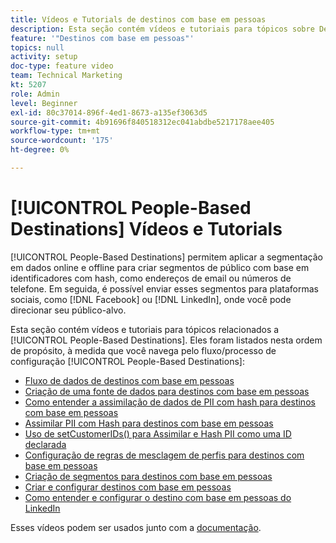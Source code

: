 ```yaml
---
title: Vídeos e Tutorials de destinos com base em pessoas
description: Esta seção contém vídeos e tutoriais para tópicos sobre Destinos com base em pessoas.
feature: '"Destinos com base em pessoas"'
topics: null
activity: setup
doc-type: feature video
team: Technical Marketing
kt: 5207
role: Admin
level: Beginner
exl-id: 80c37014-896f-4ed1-8673-a135ef3063d5
source-git-commit: 4b91696f840518312ec041abdbe5217178aee405
workflow-type: tm+mt
source-wordcount: '175'
ht-degree: 0%

---
```


# [!UICONTROL People-Based Destinations] Vídeos e Tutorials

[!UICONTROL People-Based Destinations] permitem aplicar a segmentação em dados online e offline para criar segmentos de público com base em identificadores com hash, como endereços de email ou números de telefone. Em seguida, é possível enviar esses segmentos para plataformas sociais, como [!DNL Facebook] ou [!DNL LinkedIn], onde você pode direcionar seu público-alvo.

Esta seção contém vídeos e tutoriais para tópicos relacionados a [!UICONTROL People-Based Destinations]. Eles foram listados nesta ordem de propósito, à medida que você navega pelo fluxo/processo de configuração [!UICONTROL People-Based Destinations]:

* [Fluxo de dados de destinos com base em pessoas](people-based-destinations-data-flow.md)
* [Criação de uma fonte de dados para destinos com base em pessoas](creating-a-data-source-for-people-based-destinations.md)
* [Como entender a assimilação de dados de PII com hash para destinos com base em pessoas](understanding-hashed-pii-data-ingestion-for-people-based-destinations.md)
* [Assimilar PII com Hash para destinos com base em pessoas](ingesting-hashed-pii-for-people-based-destinations.md)
* [Uso de setCustomerIDs() para Assimilar e Hash PII como uma ID declarada](using-setcustomerids-to-ingest-and-hash-pii-as-a-declared-id.md)
* [Configuração de regras de mesclagem de perfis para destinos com base em pessoas](configuring-profile-merge-rules-for-people-based-destinations.md)
* [Criação de segmentos para destinos com base em pessoas](creating-segments-for-people-based-destinations.md)
* [Criar e configurar destinos com base em pessoas](create-and-configure-people-based-destinations.md)
* [Como entender e configurar o destino com base em pessoas do LinkedIn](understanding-and-configuring-the-linkedin-pbd.md)

Esses vídeos podem ser usados junto com a [documentação](https://docs.adobe.com/content/help/en/audience-manager/user-guide/features/destinations/people-based/people-based-destinations-overview.html).
